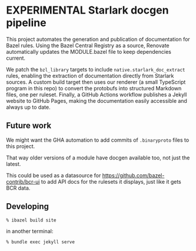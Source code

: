 # EXPERIMENTAL Starlark docgen pipeline

This project automates the generation and publication of documentation for Bazel rules.
Using the Bazel Central Registry as a source, Renovate automatically updates the MODULE.bazel file to keep dependencies current.

We patch the `bzl_library` targets to include `native.starlark_doc_extract` rules, enabling the extraction of documentation directly from Starlark sources.
A custom build target then uses our renderer (a small TypeScript program in this repo) to convert the protobufs into structured Markdown files, one per ruleset.
Finally, a GitHub Actions workflow publishes a Jekyll website to GitHub Pages, making the documentation easily accessible and always up to date.

## Future work

We might want the GHA automation to add commits of `.binaryproto` files to this project.

That way older versions of a module have docgen available too, not just the latest.

This could be used as a datasource for https://github.com/bazel-contrib/bcr-ui to add API docs for the rulesets it displays, just like it gets BCR data.

## Developing

```
% ibazel build site
```

in another terminal:

```
% bundle exec jekyll serve
```
